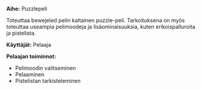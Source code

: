 **Aihe:** Puzzlepeli

Toteuttaa bewejeled pelin kaltainen puzzle-peli. Tarkoituksena on myös
toteuttaa useampia pelimoodeja ja lisäominaisuuksia, kuten erikoispalluroita
ja pistelista.

**Käyttäjät:** Pelaaja

**Pelaajan toiminnot:**
* Pelimoodin valitseminen
* Pelaaminen
* Pistelistan tarkisteleminen
